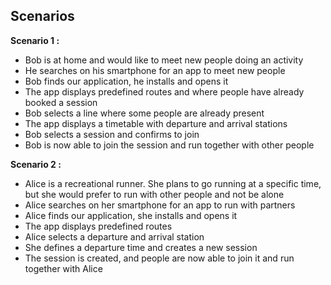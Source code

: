 ## Scenarios
**Scenario 1 :**

- Bob is at home and would like to meet new people doing an activity
- He searches on his smartphone for an app to meet new people
- Bob finds our application, he installs and opens it
- The app displays predefined routes and where people have already booked a session
- Bob selects a line where some people are already present
- The app displays a timetable with departure and arrival stations
- Bob selects a session and confirms to join
- Bob is now able to join the session and run together with other people

**Scenario 2 :**

- Alice is a recreational runner. She plans to go running at a specific time, but she would prefer to run with other people and not be alone
- Alice searches on her smartphone for an app to run with partners
- Alice finds our application, she installs and opens it
- The app displays predefined routes
- Alice selects a departure and arrival station
- She defines a departure time and creates a new session
- The session is created, and people are now able to join it and run together with Alice